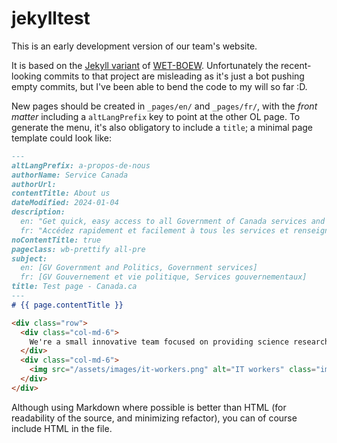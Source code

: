 # jekylltest
This is an early development version of our team's website.

It is based on the [Jekyll variant](https://github.com/wet-boew/gcweb-jekyll) of [WET-BOEW](https://wet-boew.github.io/). Unfortunately the recent-looking commits to that project are misleading as it's just a bot pushing empty commits, but I've been able to bend the code to my will so far :D.

New pages should be created in `_pages/en/` and `_pages/fr/`, with the *front matter* including a `altLangPrefix` key to point at the other OL page. To generate the menu, it's also obligatory to include a `title`; a minimal page template could look like:
```markdown
---
altLangPrefix: a-propos-de-nous
authorName: Service Canada
authorUrl:
contentTitle: About us
dateModified: 2024-01-04
description:
  en: "Get quick, easy access to all Government of Canada services and information."
  fr: "Accédez rapidement et facilement à tous les services et renseignements du gouvernement du Canada."
noContentTitle: true
pageclass: wb-prettify all-pre
subject:
  en: [GV Government and Politics, Government services]
  fr: [GV Gouvernement et vie politique, Services gouvernementaux]
title: Test page - Canada.ca
---
# {{ page.contentTitle }}

<div class="row">
  <div class="col-md-6">
    We're a small innovative team focused on providing science research timely access to an exclusive set of secure environments & solutions where modern & innovative methods to doing science can be discovered with cutting-edge cloud technologies, supported by dedicated expert advisory services working across multiple cloud providers.
  </div>
  <div class="col-md-6">
    <img src="/assets/images/it-workers.png" alt="IT workers" class="img-responsive" />
  </div>
</div>
```

Although using Markdown where possible is better than HTML (for readability of the source, and minimizing refactor), you can of course include HTML in the file.